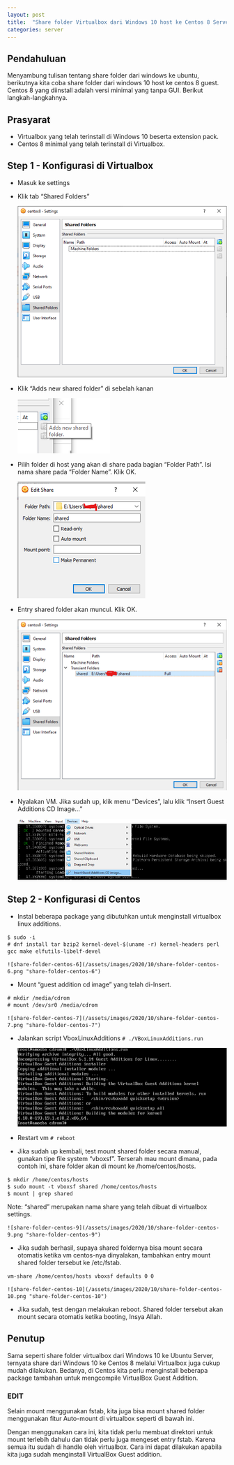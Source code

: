 ```yaml
---
layout: post
title:  "Share folder Virtualbox dari Windows 10 host ke Centos 8 Server Guest"
categories: server
---
```


## Pendahuluan
Menyambung tulisan tentang share folder dari windows  ke ubuntu, berikutnya kita coba share folder dari windows 10 host ke centos 8 guest. Centos 8 yang diinstall adalah versi minimal yang tanpa GUI.
Berikut langkah-langkahnya.

## Prasyarat
- Virtualbox yang telah terinstall di Windows 10 beserta extension pack.
- Centos 8 minimal yang telah terinstall di Virtualbox.

## Step 1 - Konfigurasi di Virtualbox
- Masuk ke settings
- Klik tab “Shared Folders”

    ![share-folder-centos-1](/assets/images/2020/10/share-folder-centos-1.png "share-folder-centos-1")

- Klik “Adds new shared folder” di sebelah kanan

    ![share-folder-centos-2](/assets/images/2020/10/share-folder-centos-2.png "share-folder-centos-2")

- Pilih folder di host yang akan di share pada bagian “Folder Path”. Isi nama share pada “Folder Name”. Klik OK.

    ![share-folder-centos-3](/assets/images/2020/10/share-folder-centos-3.png "share-folder-centos-3")

- Entry shared folder akan muncul. Klik OK.

    ![share-folder-centos-4](/assets/images/2020/10/share-folder-centos-4.png "share-folder-centos-4")

- Nyalakan VM. Jika sudah up, klik menu “Devices”, lalu klik “Insert Guest Additions CD Image…”

    ![share-folder-centos-5](/assets/images/2020/10/share-folder-centos-5.png "share-folder-centos-5")

## Step 2 - Konfigurasi di Centos
- Instal beberapa package yang dibutuhkan untuk menginstall virtualbox linux additions.
```
$ sudo -i
# dnf install tar bzip2 kernel-devel-$(uname -r) kernel-headers perl gcc make elfutils-libelf-devel
```

    ![share-folder-centos-6](/assets/images/2020/10/share-folder-centos-6.png "share-folder-centos-6")

- Mount “guest addition cd image” yang telah di-Insert.
```
# mkdir /media/cdrom
# mount /dev/sr0 /media/cdrom
```

    ![share-folder-centos-7](/assets/images/2020/10/share-folder-centos-7.png "share-folder-centos-7")

- Jalankan script VboxLinuxAdditions
`# ./VBoxLinuxAdditions.run`

    ![share-folder-centos-8](/assets/images/2020/10/share-folder-centos-8.png "share-folder-centos-8")

- Restart vm
`# reboot`

- Jika sudah up kembali, test mount shared folder secara manual, gunakan tipe file system “vboxsf”. Terserah mau mount dimana, pada contoh ini, share folder akan di mount ke /home/centos/hosts.
```
$ mkdir /home/centos/hosts
$ sudo mount -t vboxsf shared /home/centos/hosts
$ mount | grep shared
```
Note: “shared” merupakan nama share yang telah dibuat di virtualbox settings.

    ![share-folder-centos-9](/assets/images/2020/10/share-folder-centos-9.png "share-folder-centos-9")

- Jika sudah berhasil, supaya shared foldernya bisa mount secara otomatis ketika vm centos-nya dinyalakan, tambahkan entry mount shared folder tersebut ke /etc/fstab.
```$ sudo vim /etc/fstab
vm-share /home/centos/hosts vboxsf defaults 0 0
```

    ![share-folder-centos-10](/assets/images/2020/10/share-folder-centos-10.png "share-folder-centos-10")

- Jika sudah, test dengan melakukan reboot. Shared folder tersebut akan mount secara otomatis ketika booting, Insya Allah.

## Penutup
Sama seperti share folder virtualbox dari Windows 10 ke Ubuntu Server, ternyata share dari Windows 10 ke Centos 8 melalui Virtualbox juga cukup mudah dilakukan. Bedanya, di Centos kita perlu menginstall beberapa package tambahan untuk mengcompile VirtualBox Guest Addition.

### EDIT
Selain mount menggunakan fstab, kita juga bisa mount shared folder menggunakan fitur Auto-mount di virtualbox seperti di bawah ini.

Dengan menggunakan cara ini, kita tidak perlu membuat direktori untuk mount terlebih dahulu dan tidak perlu juga mengeset entry fstab. Karena semua itu sudah di handle oleh virtualbox. Cara ini dapat dilakukan apabila kita juga sudah menginstall VirtualBox Guest addition.